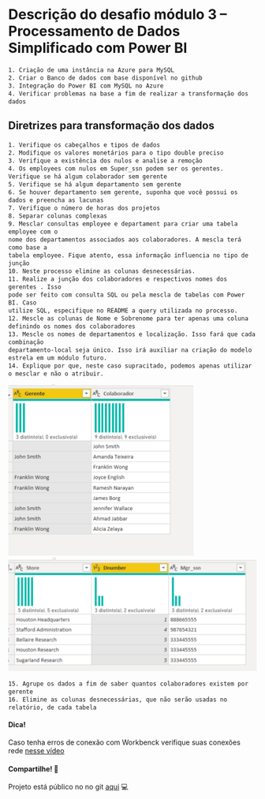 # Descrição do desafio módulo 3 – Processamento de Dados Simplificado com Power BI

    1. Criação de uma instância na Azure para MySQL
    2. Criar o Banco de dados com base disponível no github
    3. Integração do Power BI com MySQL no Azure 
    4. Verificar problemas na base a fim de realizar a transformação dos dados

## Diretrizes para transformação dos dados
    1. Verifique os cabeçalhos e tipos de dados
    2. Modifique os valores monetários para o tipo double preciso
    3. Verifique a existência dos nulos e analise a remoção
    4. Os employees com nulos em Super_ssn podem ser os gerentes. Verifique se há algum colaborador sem gerente
    5. Verifique se há algum departamento sem gerente
    6. Se houver departamento sem gerente, suponha que você possui os dados e preencha as lacunas
    7. Verifique o número de horas dos projetos
    8. Separar colunas complexas
    9. Mesclar consultas employee e departament para criar uma tabela employee com o 
    nome dos departamentos associados aos colaboradores. A mescla terá como base a 
    tabela employee. Fique atento, essa informação influencia no tipo de junção
    10. Neste processo elimine as colunas desnecessárias. 
    11. Realize a junção dos colaboradores e respectivos nomes dos gerentes . Isso 
    pode ser feito com consulta SQL ou pela mescla de tabelas com Power BI. Caso 
    utilize SQL, especifique no README a query utilizada no processo.
    12. Mescle as colunas de Nome e Sobrenome para ter apenas uma coluna definindo os nomes dos colaboradores
    13. Mescle os nomes de departamentos e localização. Isso fará que cada combinação 
    departamento-local seja único. Isso irá auxiliar na criação do modelo estrela em um módulo futuro.
    14. Explique por que, neste caso supracitado, podemos apenas utilizar o mesclar e não o atribuir. 
![alt text](./img/image.png) ![alt text](./img/image-1.png)
    
   

    15. Agrupe os dados a fim de saber quantos colaboradores existem por gerente
    16. Elimine as colunas desnecessárias, que não serão usadas no relatório, de cada tabela

#### Dica!
Caso tenha erros de conexão com Workbenck verifique suas conexões rede [nesse vídeo](https://www.youtube.com/watch?v=O8VFynTFDII&t=151s)

#### Compartilhe!  :rocket:

Projeto está público no no git [aqui](https://github.com/quelvindev/desafio_m3_azure) :computer: